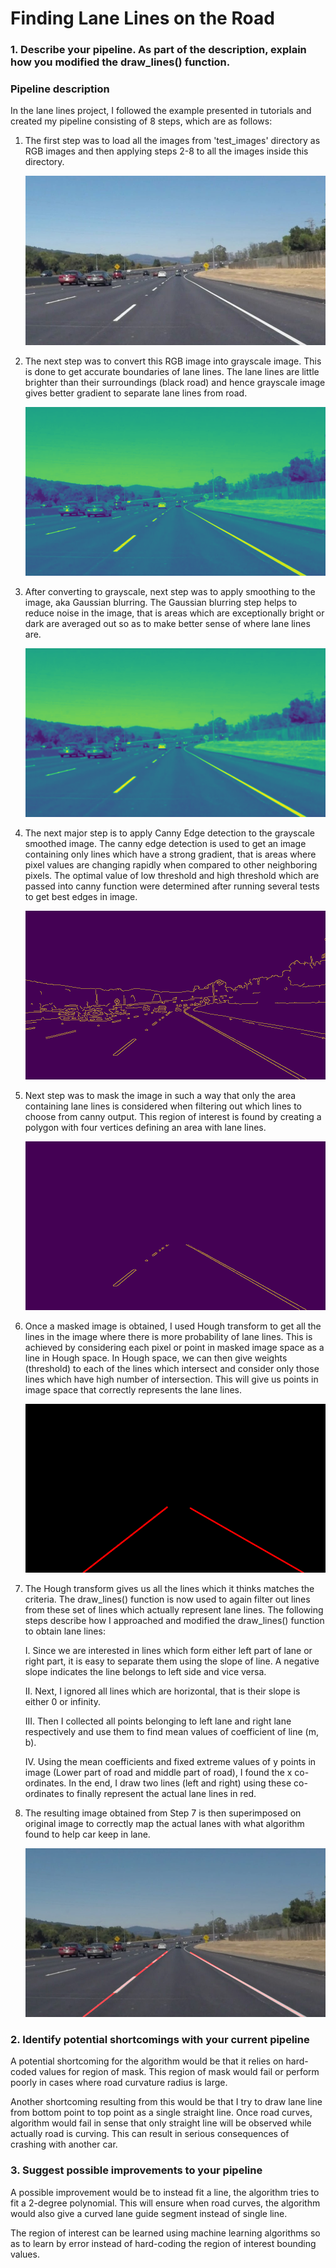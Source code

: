# **Finding Lane Lines on the Road**

### 1. Describe your pipeline. As part of the description, explain how you modified the draw_lines() function.

[image_original]: ./test_images/solidWhiteCurve.jpg "Color Image"
[image_grayscale]: ./test_images_intermediate_output/graysolidWhiteCurve.jpg "Grayscale Image"
[image_gaussian]: ./test_images_intermediate_output/gaussiansolidWhiteCurve.jpg "Guassian Blur Image"
[image_canny]: ./test_images_intermediate_output/cannysolidWhiteCurve.jpg "Canny Edge Image"
[image_masked]: ./test_images_intermediate_output/maskedsolidWhiteCurve.jpg "Masked Image"
[image_hough]: ./test_images_intermediate_output/houghsolidWhiteCurve.jpg "Hough Transform Image"
[image_weighted]: ./test_images_output/solidWhiteCurve.jpg "Final Image"

### Pipeline description
In the lane lines project, I followed the example presented in tutorials and created my pipeline consisting of 8 steps, which are as follows:

1. The first step was to load all the images from 'test_images' directory as RGB images and then applying steps 2-8 to all the images inside this directory.

    ![original][image_original]

2. The next step was to convert this RGB image into grayscale image. This is done to get accurate boundaries of lane lines. The lane lines are little brighter than their surroundings (black road) and hence grayscale image gives better gradient to separate lane lines from road.

    ![original][image_grayscale]

3. After converting to grayscale, next step was to apply smoothing to the image, aka Gaussian blurring. The Gaussian blurring step helps to reduce noise in the image, that is areas which are exceptionally bright or dark are averaged out so as to make better sense of where lane lines are.

    ![original][image_gaussian]

4. The next major step is to apply Canny Edge detection to the grayscale smoothed image. The canny edge detection is used to get an image containing only lines which have a strong gradient, that is areas where pixel values are changing rapidly when compared to other neighboring pixels. The optimal value of low threshold and high threshold which are passed into canny function were determined after running several tests to get best edges in image.

    ![original][image_canny]

5. Next step was to mask the image in such a way that only the area containing lane lines is considered when filtering out which lines to choose from canny output. This region of interest is found by creating a polygon with four vertices defining an area with lane lines.

    ![original][image_masked]

6. Once a masked image is obtained, I used Hough transform to get all the lines in the image where there is more probability of lane lines. This is achieved by considering each pixel or point in masked image space as a line in Hough space. In Hough space, we can then give weights (threshold) to each of the lines which intersect and consider only those lines which have high number of intersection. This will give us points in image space that correctly represents the lane lines.

    ![original][image_hough]

7. The Hough transform gives us all the lines which it thinks matches the criteria. The draw_lines() function is now used to again filter out lines from these set of lines which actually represent lane lines. The following steps describe how I approached and modified the draw_lines() function to obtain lane lines:

    I. Since we are interested in lines which form either left part of lane or right part, it is easy to separate them using the slope of line. A negative slope indicates the line belongs to left side and vice versa.

    II. Next, I ignored all lines which are horizontal, that is their slope is either 0 or infinity.

    III. Then I collected all points belonging to left lane and right lane respectively and use them to find mean values of coefficient of line (m, b).

    IV. Using the mean coefficients and fixed extreme values of y points in image (Lower part of road and middle part of road), I found the x co-ordinates. In the end, I draw two lines (left and right) using these co-ordinates to finally represent the actual lane lines in red.

8. The resulting image obtained from Step 7 is then superimposed on original image to correctly map the actual lanes with what algorithm found to help car keep in lane.

    ![original][image_weighted]




### 2. Identify potential shortcomings with your current pipeline

A potential shortcoming for the algorithm would be that it relies on hard-coded values for region of mask. This region of mask would fail or perform poorly in cases where road curvature radius is large.

Another shortcoming resulting from this would be that I try to draw lane line from bottom point to top point as a single straight line. Once road curves, algorithm would fail in sense that only straight line will be observed while actually road is curving. This can result in serious consequences of crashing with another car.



### 3. Suggest possible improvements to your pipeline

A possible improvement would be to instead fit a line, the algorithm tries to fit a 2-degree polynomial. This will ensure when road curves, the algorithm would also give a curved lane guide segment instead of single line.

The region of interest can be learned using machine learning algorithms so as to learn by error instead of hard-coding the region of interest bounding values.
